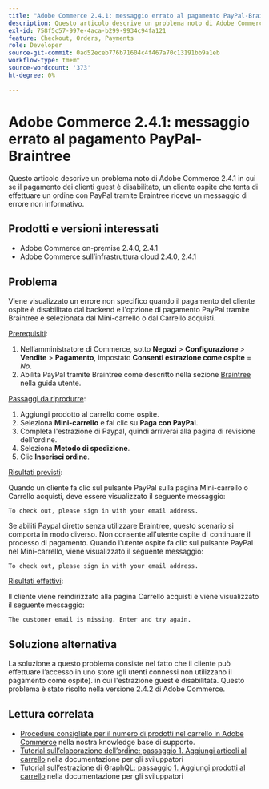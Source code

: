 ```yaml
---
title: "Adobe Commerce 2.4.1: messaggio errato al pagamento PayPal-Braintree"
description: Questo articolo descrive un problema noto di Adobe Commerce 2.4.1 in cui se il pagamento dei clienti guest è disabilitato, un cliente ospite che tenta di effettuare un ordine con PayPal tramite Braintree riceve un messaggio di errore non informativo.
exl-id: 758f5c57-997e-4aca-b299-9934c94fa121
feature: Checkout, Orders, Payments
role: Developer
source-git-commit: 0ad52eceb776b71604c4f467a70c13191bb9a1eb
workflow-type: tm+mt
source-wordcount: '373'
ht-degree: 0%

---
```


# Adobe Commerce 2.4.1: messaggio errato al pagamento PayPal-Braintree

Questo articolo descrive un problema noto di Adobe Commerce 2.4.1 in cui se il pagamento dei clienti guest è disabilitato, un cliente ospite che tenta di effettuare un ordine con PayPal tramite Braintree riceve un messaggio di errore non informativo.

## Prodotti e versioni interessati

* Adobe Commerce on-premise 2.4.0, 2.4.1
* Adobe Commerce sull’infrastruttura cloud 2.4.0, 2.4.1

## Problema

Viene visualizzato un errore non specifico quando il pagamento del cliente ospite è disabilitato dal backend e l&#39;opzione di pagamento PayPal tramite Braintree è selezionata dal Mini-carrello o dal Carrello acquisti.

<u>Prerequisiti</u>:

1. Nell’amministratore di Commerce, sotto **Negozi** > **Configurazione** > **Vendite** > **Pagamento**, impostato **Consenti estrazione come ospite** = *No*.
1. Abilita PayPal tramite Braintree come descritto nella sezione [Braintree](https://docs.magento.com/user-guide/payment/braintree.html?) nella guida utente.

<u>Passaggi da riprodurre</u>:

1. Aggiungi prodotto al carrello come ospite.
1. Seleziona **Mini-carrello** e fai clic su **Paga con PayPal**.
1. Completa l&#39;estrazione di Paypal, quindi arriverai alla pagina di revisione dell&#39;ordine.
1. Seleziona **Metodo di spedizione**.
1. Clic **Inserisci ordine**.

<u>Risultati previsti</u>:

Quando un cliente fa clic sul pulsante PayPal sulla pagina Mini-carrello o Carrello acquisti, deve essere visualizzato il seguente messaggio:

<pre><code class="language-bash">To check out, please sign in with your email address.</code></pre>

Se abiliti Paypal diretto senza utilizzare Braintree, questo scenario si comporta in modo diverso. Non consente all&#39;utente ospite di continuare il processo di pagamento. Quando l&#39;utente ospite fa clic sul pulsante PayPal nel Mini-carrello, viene visualizzato il seguente messaggio:

<pre><code class="language-bash">To check out, please sign in with your email address.</code></pre>

<u>Risultati effettivi</u>:

Il cliente viene reindirizzato alla pagina Carrello acquisti e viene visualizzato il seguente messaggio:

<pre><code class="language-bash">The customer email is missing. Enter and try again.</code></pre>

## Soluzione alternativa

La soluzione a questo problema consiste nel fatto che il cliente può effettuare l’accesso in uno store (gli utenti connessi non utilizzano il pagamento come ospite). in cui l&#39;estrazione guest è disabilitata. Questo problema è stato risolto nella versione 2.4.2 di Adobe Commerce.

## Lettura correlata

* [Procedure consigliate per il numero di prodotti nel carrello in Adobe Commerce](https://support.magento.com/hc/en-us/articles/360048550332) nella nostra knowledge base di supporto.
* [Tutorial sull’elaborazione dell’ordine: passaggio 1. Aggiungi articoli al carrello](https://devdocs.magento.com/guides/v2.4/rest/tutorials/orders/order-add-items.html) nella documentazione per gli sviluppatori
* [Tutorial sull’estrazione di GraphQL: passaggio 1. Aggiungi prodotti al carrello](https://devdocs.magento.com/guides/v2.4/graphql/tutorials/checkout/checkout-add-product-to-cart.html) nella documentazione per gli sviluppatori
